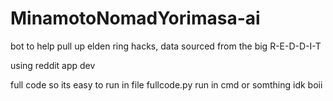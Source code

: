 # MinamotoNomadYorimasa-ai
bot to help pull up elden ring hacks, data sourced from the big R-E-D-D-I-T 

using reddit app dev

full code so its easy to run in file fullcode.py run in cmd or somthing idk boii
